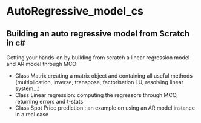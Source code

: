 # AutoRegressive_model_cs

## Building an auto regressive model from Scratch in c#

Getting your hands-on by building from scratch a linear regression model and AR model through MCO:

- Class Matrix creating a matrix object and containing all useful methods (multiplication, inverse, transpose, factorisation LU, resolving linear system...)
- Class Linear regression: computing the regressors through MCO, returning errors and t-stats 
- Class Spot Price prediction :  an example on using an AR model instance in a real case

